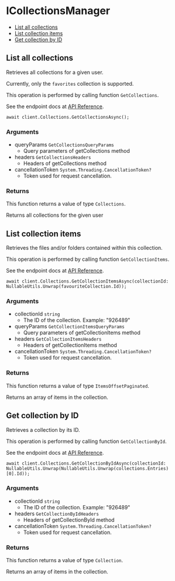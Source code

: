 # ICollectionsManager


- [List all collections](#list-all-collections)
- [List collection items](#list-collection-items)
- [Get collection by ID](#get-collection-by-id)

## List all collections

Retrieves all collections for a given user.

Currently, only the `favorites` collection
is supported.

This operation is performed by calling function `GetCollections`.

See the endpoint docs at
[API Reference](https://developer.box.com/reference/get-collections/).

<!-- sample get_collections -->
```
await client.Collections.GetCollectionsAsync();
```

### Arguments

- queryParams `GetCollectionsQueryParams`
  - Query parameters of getCollections method
- headers `GetCollectionsHeaders`
  - Headers of getCollections method
- cancellationToken `System.Threading.CancellationToken?`
  - Token used for request cancellation.


### Returns

This function returns a value of type `Collections`.

Returns all collections for the given user


## List collection items

Retrieves the files and/or folders contained within
this collection.

This operation is performed by calling function `GetCollectionItems`.

See the endpoint docs at
[API Reference](https://developer.box.com/reference/get-collections-id-items/).

<!-- sample get_collections_id_items -->
```
await client.Collections.GetCollectionItemsAsync(collectionId: NullableUtils.Unwrap(favouriteCollection.Id));
```

### Arguments

- collectionId `string`
  - The ID of the collection. Example: "926489"
- queryParams `GetCollectionItemsQueryParams`
  - Query parameters of getCollectionItems method
- headers `GetCollectionItemsHeaders`
  - Headers of getCollectionItems method
- cancellationToken `System.Threading.CancellationToken?`
  - Token used for request cancellation.


### Returns

This function returns a value of type `ItemsOffsetPaginated`.

Returns an array of items in the collection.


## Get collection by ID

Retrieves a collection by its ID.

This operation is performed by calling function `GetCollectionById`.

See the endpoint docs at
[API Reference](https://developer.box.com/reference/get-collections-id/).

<!-- sample get_collections_id -->
```
await client.Collections.GetCollectionByIdAsync(collectionId: NullableUtils.Unwrap(NullableUtils.Unwrap(collections.Entries)[0].Id));
```

### Arguments

- collectionId `string`
  - The ID of the collection. Example: "926489"
- headers `GetCollectionByIdHeaders`
  - Headers of getCollectionById method
- cancellationToken `System.Threading.CancellationToken?`
  - Token used for request cancellation.


### Returns

This function returns a value of type `Collection`.

Returns an array of items in the collection.


